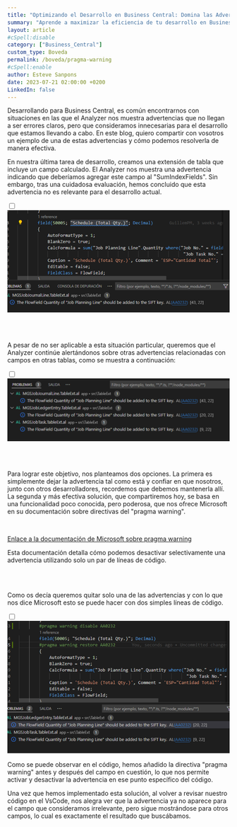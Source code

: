 ```yaml
---
title: "Optimizando el Desarrollo en Business Central: Domina las Advertencias con Pragma"
summary: "Aprende a maximizar la eficiencia de tu desarrollo en Business Central utilizando la potente funcionalidad de Pragma. Descubre cómo desactivar selectivamente advertencias innecesarias y mantener el control sobre el código, garantizando un proceso de desarrollo más limpio y productivo."
layout: article
#cSpell:disable
category: ["Business_Central"]
custom_type: Boveda
permalink: /boveda/pragma-warning
#cSpell:enable
author: Esteve Sanpons
date: 2023-07-21 02:00:00 +0200
LinkedIn: false
---
```


Desarrollando para Business Central, es común encontrarnos con situaciones en las que el Analyzer nos muestra advertencias que no llegan a ser errores claros, pero que consideramos innecesarias para el desarrollo que estamos llevando a cabo. En este blog, quiero compartir con vosotros un ejemplo de una de estas advertencias y cómo podemos resolverla de manera efectiva.

En nuestra última tarea de desarrollo, creamos una extensión de tabla que incluye un campo calculado. El Analyzer nos muestra una advertencia indicando que deberíamos agregar este campo al "SumIndexFields". Sin embargo, tras una cuidadosa evaluación, hemos concluido que esta advertencia no es relevante para el desarrollo actual.

<input type="checkbox" id="image-checkbox-02" class="image-checkbox">
<label for="image-checkbox-02"  class="image-label">
    <img class="img-container" src="/assets/img/articles/pragma-warning/imagen02.png">
</label>

<br><br>

A pesar de no ser aplicable a esta situación particular, queremos que el Analyzer continúe alertándonos sobre otras advertencias relacionadas con campos en otras tablas, como se muestra a continuación:

<input type="checkbox" id="image-checkbox-03" class="image-checkbox">
<label for="image-checkbox-03"  class="image-label">
    <img class="img-container" src="/assets/img/articles/pragma-warning/imagen03.png">
</label>

<br><br>

Para lograr este objetivo, nos planteamos dos opciones. La primera es simplemente dejar la advertencia tal como está y confiar en que nosotros, junto con otros desarrolladores, recordemos que debemos mantenerla allí. La segunda y más efectiva solución, que compartiremos hoy, se basa en una funcionalidad poco conocida, pero poderosa, que nos ofrece Microsoft en su documentación sobre directivas del "pragma warning".

<br>

[Enlace a la documentación de Microsoft sobre pragma warning](https://learn.microsoft.com/en-us/dynamics365/business-central/dev-itpro/developer/directives/devenv-directive-pragma-warning)

Esta documentación detalla cómo podemos desactivar selectivamente una advertencia utilizando solo un par de líneas de código.

<br><br>

Como os decía queremos quitar solo una de las advertencias y con lo que nos dice Microsoft esto se puede hacer con dos simples líneas de código.

<input type="checkbox" id="image-checkbox-04" class="image-checkbox">
<label for="image-checkbox-04"  class="image-label">
    <img class="img-container" src="/assets/img/articles/pragma-warning/imagen04.png">
</label>

<br>

Como se puede observar en el código, hemos añadido la directiva "pragma warning" antes y después del campo en cuestión, lo que nos permite activar y desactivar la advertencia en ese punto específico del código.

Una vez que hemos implementado esta solución, al volver a revisar nuestro código en el VsCode, nos alegra ver que la advertencia ya no aparece para el campo que consideramos irrelevante, pero sigue mostrándose para otros campos, lo cual es exactamente el resultado que buscábamos.
